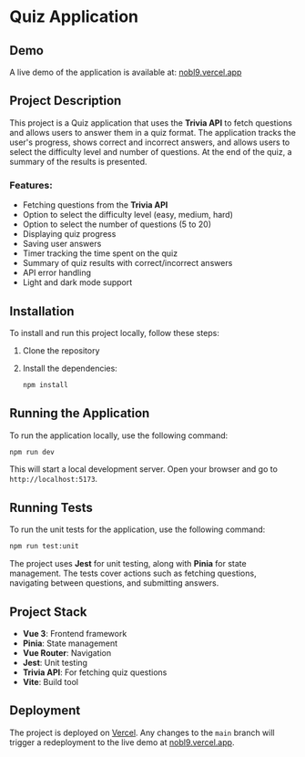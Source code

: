 
# Quiz Application

## Demo

A live demo of the application is available at: [nobl9.vercel.app](https://nobl9.vercel.app)

## Project Description

This project is a Quiz application that uses the **Trivia API** to fetch questions and allows users to answer them in a quiz format. The application tracks the user's progress, shows correct and incorrect answers, and allows users to select the difficulty level and number of questions. At the end of the quiz, a summary of the results is presented.

### Features:

- Fetching questions from the **Trivia API**
- Option to select the difficulty level (easy, medium, hard)
- Option to select the number of questions (5 to 20)
- Displaying quiz progress
- Saving user answers
- Timer tracking the time spent on the quiz
- Summary of quiz results with correct/incorrect answers
- API error handling
- Light and dark mode support

## Installation

To install and run this project locally, follow these steps:

1. Clone the repository

2. Install the dependencies:

    ```bash
    npm install
    ```

## Running the Application

To run the application locally, use the following command:

```bash
npm run dev
```

This will start a local development server. Open your browser and go to `http://localhost:5173`.

## Running Tests

To run the unit tests for the application, use the following command:

```bash
npm run test:unit
```

The project uses **Jest** for unit testing, along with **Pinia** for state management. The tests cover actions such as fetching questions, navigating between questions, and submitting answers.

## Project Stack

- **Vue 3**: Frontend framework
- **Pinia**: State management
- **Vue Router**: Navigation
- **Jest**: Unit testing
- **Trivia API**: For fetching quiz questions
- **Vite**: Build tool

## Deployment

The project is deployed on [Vercel](https://vercel.com). Any changes to the `main` branch will trigger a redeployment to the live demo at [nobl9.vercel.app](https://nobl9.vercel.app).
